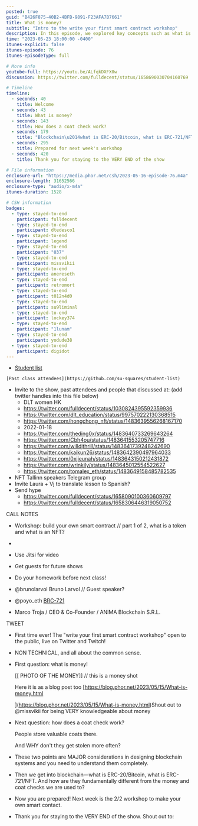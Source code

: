 ```yaml
---
posted: true
guid: "B426F875-40B2-4BFB-9891-F23AFA7B7661"
title: What is money?
subtitle: "Intro to the write your first smart contract workshop"
description: In this episode, we explored key concepts such as what is a token, what is an NFT, what is money and how a coat check works. These elements will help understand the design behind blockchain systems. We differentiated between ERC-20/bitcoin and ERC-721/NFT, and how they relate to conventional money and coat check systems. Get ready for the next week''s workshop! 
time: "2023-05-23 18:00:00 -0400"
itunes-explicit: false
itunes-episode: 76
itunes-episodeType: full

# More info
youtube-full: https://youtu.be/ALfqkDXFX0w
discussion: https://twitter.com/fulldecent/status/1658690030704160769

# Timeline
timeline:
  - seconds: 40
    title: Welcome
  - seconds: 43
    title: What is money?
  - seconds: 143
    title: How does a coat check work?
  - seconds: 179
    title: "Blockchain\u2014what is ERC-20/Bitcoin, what is ERC-721/NFT"
  - seconds: 295
    title: Prepared for next week's workshop
  - seconds: 420
    title: Thank you for staying to the VERY END of the show

# File information
enclosure-url: "https://media.phor.net/csh/2023-05-16-episode-76.m4a"
enclosure-length: 31652566
enclosure-type: "audio/x-m4a"
itunes-duration: 1528

# CSH information
badges:
  - type: stayed-to-end
    participant: fulldecent
  - type: stayed-to-end
    participant: dtedesco1
  - type: stayed-to-end
    participant: legend
  - type: stayed-to-end
    participant: "037"
  - type: stayed-to-end
    participant: missvikii
  - type: stayed-to-end
    participant: anereseth
  - type: stayed-to-end
    participant: retromort
  - type: stayed-to-end
    participant: t012n4d0
  - type: stayed-to-end
    participant: su9liminal
  - type: stayed-to-end
    participant: lockey374
  - type: stayed-to-end
    participant: "1lunam"
  - type: stayed-to-end
    participant: yodude38
  - type: stayed-to-end
    participant: digidot
---
```


- [Student list](https://github.com/su-squares/student-list)

<!--end of quick notes-->


    [Past class attendees](https://github.com/su-squares/student-list)

- Invite to the show, past attendees and people that discussed at: (add twitter handles into this file below)
  - DLT women HK
  - https://twitter.com/fulldecent/status/1030824395592359936
  - https://twitter.com/dlt_education/status/997570222130368515
  - https://twitter.com/hongchong_nft/status/1483639556268167170
  - 2022-01-18
  - https://twitter.com/theding0x/status/1483640733269643264
  - https://twitter.com/Cbh4ou/status/1483641553205747716
  - https://twitter.com/willdjthrill/status/1483641739248242690
  - https://twitter.com/kaikun26/status/1483642390497964033
  - https://twitter.com/0xjieunah/status/1483643150212431872
  - https://twitter.com/wrinkily/status/1483645012554522627
  - https://twitter.com/tomalex_eth/status/1483649158485782535
- NFT Tallinn speakers Telegram group
- Invite Laura + Vj to translate lesson to Spanish?
- Send hype
  - https://twitter.com/fulldecent/status/1658090100360609797 
  - https://twitter.com/fulldecent/status/1658306446319050752

CALL NOTES

- Workshop: build your own smart contract // part 1 of 2, what is a token and what is an NFT?
- 
- Use Jitsi for video
- Get guests for future shows

- Do your homework before next class!
- @brunolarvol Bruno Larvol // Guest speaker?
- @poyo_eth [BRC-721](https://www.brc721.com/)
- Marco Troja / CEO & Co-Founder / ANIMA Blockchain S.R.L.

TWEET

- First time ever! The "write your first smart contract workshop" open to the public, live on Twitter and Twitch!

- NON TECHNICAL, and all about the common sense.

- First question: what is money!

  [[ PHOTO OF THE MONEY]] // this is a money shot

  Here it is as a blog post too [https://blog.phor.net/2023/05/15/What-is-money.html

  ](https://blog.phor.net/2023/05/15/What-is-money.html)Shout out to @missvikii for being VERY knowledgeable about money

- Next question: how does a coat check work?

  People store valuable coats there.

  And WHY don't they get stolen more often?

- These two points are MAJOR considerations in designing blockchain systems and you need to understand them completely.

- Then we get into blockchain—what is ERC-20/Bitcoin, what is ERC-721/NFT. And how are they fundamentally different from the money and coat checks we are used to?

- Now you are prepared! Next week is the 2/2 workshop to make your own smart contact.

- Thank you for staying to the VERY END of the show. Shout out to:
